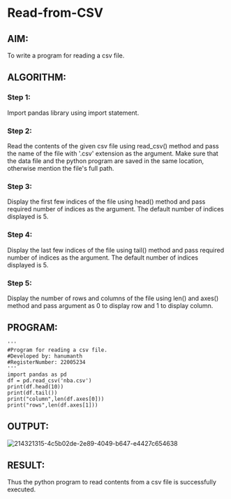 # Read-from-CSV

## AIM:
To write a program for reading a csv file.

## ALGORITHM:
### Step 1:
Import pandas library using import statement.
### Step 2:
Read the contents of the given csv file using read_csv() method and pass the name of the file with '.csv' extension as the argument. Make sure that the data file and the python program are saved in the same location, otherwise mention the file's full path.
### Step 3:
Display the first few indices of the file using head() method and pass required number of indices as the argument. The default number of indices displayed is 5.
### Step 4:
Display the last few indices of the file using tail() method and pass required number of indices as the argument. The default number of indices displayed is 5.
### Step 5:
Display the number of rows and columns of the file using len() and axes() method and pass argument as 0 to display row and 1 to display column.
## PROGRAM:
```
'''
#Program for reading a csv file.
#Developed by: hanumanth
#RegisterNumber: 22005234
'''
import pandas as pd
df = pd.read_csv('nba.csv')
print(df.head(10))
print(df.tail())
print("column",len(df.axes[0]))
print("rows",len(df.axes[1]))
```
## OUTPUT:
![214321315-4c5b02de-2e89-4049-b647-e4427c654638](https://user-images.githubusercontent.com/121033192/214793981-6d2d05f6-bb34-451d-83c4-3127fc840e04.jpg)

## RESULT:
Thus the python program to read contents from a csv file is successfully executed.

